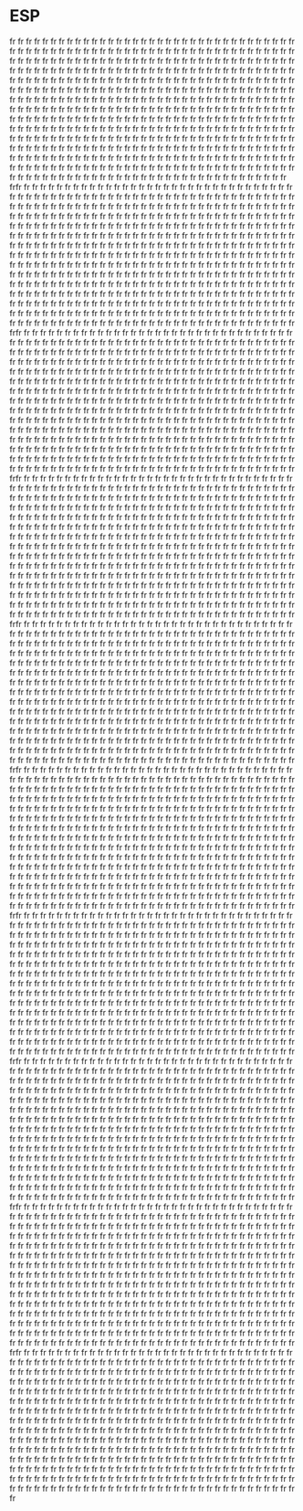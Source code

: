# ESP
fr
fr
fr
fr
fr
fr
fr
fr
fr
fr
fr
fr
fr
fr
fr
fr
fr
fr
fr
fr
fr
fr
fr
fr
fr
fr
fr
fr
fr
fr
fr
fr
fr
fr
fr
fr
fr
fr
fr
fr
fr
fr
fr
fr
fr
fr
fr
fr
fr
fr
fr
fr
fr
fr
fr
fr
fr
fr
fr
fr
fr
fr
fr
fr
fr
fr
fr
fr
fr
fr
fr
fr
fr
fr
fr
fr
fr
fr
fr
fr
fr
fr
fr
fr
fr
fr
fr
fr
fr
fr
fr
fr
fr
fr
fr
fr
fr
fr
fr
fr
fr
fr
fr
fr
fr
fr
fr
fr
fr
fr
fr
fr
fr
fr
fr
fr
fr
fr
fr
fr
fr
fr
fr
fr
fr
fr
fr
fr
fr
fr
fr
fr
fr
fr
fr
fr
fr
fr
fr
fr
fr
fr
fr
fr
fr
fr
fr
fr
fr
fr
fr
fr
fr
fr
fr
fr
fr
fr
fr
fr
fr
fr
fr
fr
fr
fr
fr
fr
fr
fr
fr
fr
fr
fr
fr
fr
fr
fr
fr
fr
fr
fr
fr
fr
fr
fr
fr
fr
fr
fr
fr
fr
fr
fr
fr
fr
fr
fr
fr
fr
fr
fr
fr
fr
fr
fr
fr
fr
fr
fr
fr
fr
fr
fr
fr
fr
fr
fr
fr
fr
fr
fr
fr
fr
fr
fr
fr
fr
fr
fr
fr
fr
fr
fr
fr
fr
fr
fr
fr
fr
fr
fr
fr
fr
fr
fr
fr
fr
fr
fr
fr
fr
fr
fr
fr
fr
fr
fr
fr
fr
fr
fr
fr
fr
fr
fr
fr
fr
fr
fr
fr
fr
fr
fr
fr
fr
fr
fr
fr
fr
fr
fr
fr
fr
fr
fr
fr
fr
fr
fr
fr
fr
fr
fr
fr
fr
fr
fr
fr
fr
fr
fr
fr
fr
fr
fr
fr
fr
fr
fr
fr
fr
fr
fr
fr
fr
fr
fr
fr
fr
fr
fr
fr
fr
fr
fr
fr
fr
fr
fr
fr
fr
fr
fr
fr
fr
fr
fr
fr
fr
fr
fr
fr
fr
fr
fr
fr
fr
fr
fr
fr
fr
fr
fr
fr
fr
fr
fr
fr
fr
fr
fr
fr
fr
fr
fr
fr
fr
fr
fr
fr
fr
fr
fr
fr
fr
fr
fr
fr
fr
fr
fr
fr
fr
fr
fr
fr
fr
fr
fr
fr
fr
fr
fr
fr
fr
fr
fr
fr
fr
fr
fr
fr
fr
fr
fr
fr
fr
fr
fr
fr
fr
fr
fr
fr
fr
fr
fr
fr
fr
fr
fr
fr
fr
fr
fr
fr
fr
fr
fr
fr
fr
fr
fr
fr
fr
fr
fr
fr
fr
fr
fr
fr
fr
fr
fr
fr
fr
fr
fr
fr
fr
fr
fr
fr
fr
fr
fr
fr
fr
fr
fr
fr
fr
fr
fr
fr
fr
fr
fr
fr
fr
fr
fr
fr
fr
fr
fr
fr
fr
fr
fr
fr
fr
fr
fr
fr
fr
fr
fr
fr
fr
fr
fr
fr
fr
fr
fr
fr
fr
fr
fr
fr
fr
fr
fr
fr
fr
fr
fr
fr
fr
fr
fr
fr
fr
fr
fr
fr
fr
fr
fr
fr
fr
frfr
fr
fr
fr
fr
fr
fr
fr
fr
fr
fr
fr
fr
fr
fr
fr
fr
fr
fr
fr
fr
fr
fr
fr
fr
fr
fr
fr
fr
fr
fr
fr
fr
fr
fr
fr
fr
fr
fr
fr
fr
fr
fr
fr
fr
fr
fr
fr
fr
fr
fr
fr
fr
fr
fr
fr
fr
fr
fr
fr
fr
fr
fr
fr
fr
fr
fr
fr
fr
fr
fr
fr
fr
fr
fr
fr
fr
fr
fr
fr
fr
fr
fr
fr
fr
fr
fr
fr
fr
fr
fr
fr
fr
fr
fr
fr
fr
fr
fr
fr
fr
fr
fr
fr
fr
fr
fr
fr
fr
fr
fr
fr
fr
fr
fr
fr
fr
fr
fr
fr
fr
fr
fr
fr
fr
fr
fr
fr
fr
fr
fr
fr
fr
fr
fr
fr
fr
fr
fr
fr
fr
fr
fr
fr
fr
fr
fr
fr
fr
fr
fr
fr
fr
fr
fr
fr
fr
fr
fr
fr
fr
fr
fr
fr
fr
fr
fr
fr
fr
fr
fr
fr
fr
fr
fr
fr
fr
fr
fr
fr
fr
fr
fr
fr
fr
fr
fr
fr
fr
fr
fr
fr
fr
fr
fr
fr
fr
fr
fr
fr
fr
fr
fr
fr
fr
fr
fr
fr
fr
fr
fr
fr
fr
fr
fr
fr
fr
fr
fr
fr
fr
fr
fr
fr
fr
fr
fr
fr
fr
fr
fr
fr
fr
fr
fr
fr
fr
fr
fr
fr
fr
fr
fr
fr
fr
fr
fr
fr
fr
fr
fr
fr
fr
fr
fr
fr
fr
fr
fr
fr
fr
fr
fr
fr
fr
fr
fr
fr
fr
fr
fr
fr
fr
fr
fr
fr
fr
fr
fr
fr
fr
fr
fr
fr
fr
fr
fr
fr
fr
fr
fr
fr
fr
fr
fr
fr
fr
fr
fr
fr
fr
fr
fr
fr
fr
fr
fr
fr
fr
fr
fr
fr
fr
fr
fr
fr
fr
fr
fr
fr
fr
fr
fr
fr
fr
fr
fr
fr
fr
fr
fr
fr
fr
fr
fr
fr
fr
fr
fr
fr
fr
fr
fr
fr
fr
fr
fr
fr
fr
fr
fr
fr
fr
fr
fr
fr
fr
fr
fr
fr
fr
fr
fr
fr
fr
fr
fr
fr
fr
fr
fr
fr
fr
fr
fr
fr
fr
fr
fr
fr
fr
fr
fr
fr
fr
fr
fr
fr
fr
fr
fr
fr
fr
fr
fr
fr
fr
fr
fr
fr
fr
fr
fr
fr
fr
fr
fr
fr
fr
fr
fr
fr
fr
fr
fr
fr
fr
fr
fr
fr
fr
fr
fr
fr
fr
fr
fr
fr
fr
fr
fr
fr
fr
fr
fr
fr
fr
fr
fr
fr
fr
fr
fr
fr
fr
fr
fr
fr
fr
fr
fr
fr
fr
fr
fr
fr
fr
fr
fr
fr
fr
fr
fr
fr
fr
fr
fr
fr
fr
fr
fr
fr
fr
fr
fr
fr
fr
fr
fr
fr
fr
fr
fr
fr
fr
fr
fr
fr
fr
fr
fr
fr
fr
fr
fr
fr
fr
fr
fr
fr
fr
fr
fr
fr
fr
fr
fr
fr
fr
fr
fr
fr
fr
fr
fr
fr
fr
fr
fr
fr
fr
fr
fr
fr
frfr
fr
fr
fr
fr
fr
fr
fr
fr
fr
fr
fr
fr
fr
fr
fr
fr
fr
fr
fr
fr
fr
fr
fr
fr
fr
fr
fr
fr
fr
fr
fr
fr
fr
fr
fr
fr
fr
fr
fr
fr
fr
fr
fr
fr
fr
fr
fr
fr
fr
fr
fr
fr
fr
fr
fr
fr
fr
fr
fr
fr
fr
fr
fr
fr
fr
fr
fr
fr
fr
fr
fr
fr
fr
fr
fr
fr
fr
fr
fr
fr
fr
fr
fr
fr
fr
fr
fr
fr
fr
fr
fr
fr
fr
fr
fr
fr
fr
fr
fr
fr
fr
fr
fr
fr
fr
fr
fr
fr
fr
fr
fr
fr
fr
fr
fr
fr
fr
fr
fr
fr
fr
fr
fr
fr
fr
fr
fr
fr
fr
fr
fr
fr
fr
fr
fr
fr
fr
fr
fr
fr
fr
fr
fr
fr
fr
fr
fr
fr
fr
fr
fr
fr
fr
fr
fr
fr
fr
fr
fr
fr
fr
fr
fr
fr
fr
fr
fr
fr
fr
fr
fr
fr
fr
fr
fr
fr
fr
fr
fr
fr
fr
fr
fr
fr
fr
fr
fr
fr
fr
fr
fr
fr
fr
fr
fr
fr
fr
fr
fr
fr
fr
fr
fr
fr
fr
fr
fr
fr
fr
fr
fr
fr
fr
fr
fr
fr
fr
fr
fr
fr
fr
fr
fr
fr
fr
fr
fr
fr
fr
fr
fr
fr
fr
fr
fr
fr
fr
fr
fr
fr
fr
fr
fr
fr
fr
fr
fr
fr
fr
fr
fr
fr
fr
fr
fr
fr
fr
fr
fr
fr
fr
fr
fr
fr
fr
fr
fr
fr
fr
fr
fr
fr
fr
fr
fr
fr
fr
fr
fr
fr
fr
fr
fr
fr
fr
fr
fr
fr
fr
fr
fr
fr
fr
fr
fr
fr
fr
fr
fr
fr
fr
fr
fr
fr
fr
fr
fr
fr
fr
fr
fr
fr
fr
fr
fr
fr
fr
fr
fr
fr
fr
fr
fr
fr
fr
fr
fr
fr
fr
fr
fr
fr
fr
fr
fr
fr
fr
fr
fr
fr
fr
fr
fr
fr
fr
fr
fr
fr
fr
fr
fr
fr
fr
fr
fr
fr
fr
fr
fr
fr
fr
fr
fr
fr
fr
fr
fr
fr
fr
fr
fr
fr
fr
fr
fr
fr
fr
fr
fr
fr
fr
fr
fr
fr
fr
fr
fr
fr
fr
fr
fr
fr
fr
fr
fr
fr
fr
fr
fr
fr
fr
fr
fr
fr
fr
fr
fr
fr
fr
fr
fr
fr
fr
fr
fr
fr
fr
fr
fr
fr
fr
fr
fr
fr
fr
fr
fr
fr
fr
fr
fr
fr
fr
fr
fr
fr
fr
fr
fr
fr
fr
fr
fr
fr
fr
fr
fr
fr
fr
fr
fr
fr
fr
fr
fr
fr
fr
fr
fr
fr
fr
fr
fr
fr
fr
fr
fr
fr
fr
fr
fr
fr
fr
fr
fr
fr
fr
fr
fr
fr
fr
fr
fr
fr
fr
fr
fr
fr
fr
fr
fr
fr
fr
fr
fr
fr
fr
fr
fr
fr
fr
fr
fr
fr
fr
fr
fr
fr
fr
fr
fr
fr
fr
fr
fr
fr
fr
fr
fr
fr
fr
fr
fr
frfr
fr
fr
fr
fr
fr
fr
fr
fr
fr
fr
fr
fr
fr
fr
fr
fr
fr
fr
fr
fr
fr
fr
fr
fr
fr
fr
fr
fr
fr
fr
fr
fr
fr
fr
fr
fr
fr
fr
fr
fr
fr
fr
fr
fr
fr
fr
fr
fr
fr
fr
fr
fr
fr
fr
fr
fr
fr
fr
fr
fr
fr
fr
fr
fr
fr
fr
fr
fr
fr
fr
fr
fr
fr
fr
fr
fr
fr
fr
fr
fr
fr
fr
fr
fr
fr
fr
fr
fr
fr
fr
fr
fr
fr
fr
fr
fr
fr
fr
fr
fr
fr
fr
fr
fr
fr
fr
fr
fr
fr
fr
fr
fr
fr
fr
fr
fr
fr
fr
fr
fr
fr
fr
fr
fr
fr
fr
fr
fr
fr
fr
fr
fr
fr
fr
fr
fr
fr
fr
fr
fr
fr
fr
fr
fr
fr
fr
fr
fr
fr
fr
fr
fr
fr
fr
fr
fr
fr
fr
fr
fr
fr
fr
fr
fr
fr
fr
fr
fr
fr
fr
fr
fr
fr
fr
fr
fr
fr
fr
fr
fr
fr
fr
fr
fr
fr
fr
fr
fr
fr
fr
fr
fr
fr
fr
fr
fr
fr
fr
fr
fr
fr
fr
fr
fr
fr
fr
fr
fr
fr
fr
fr
fr
fr
fr
fr
fr
fr
fr
fr
fr
fr
fr
fr
fr
fr
fr
fr
fr
fr
fr
fr
fr
fr
fr
fr
fr
fr
fr
fr
fr
fr
fr
fr
fr
fr
fr
fr
fr
fr
fr
fr
fr
fr
fr
fr
fr
fr
fr
fr
fr
fr
fr
fr
fr
fr
fr
fr
fr
fr
fr
fr
fr
fr
fr
fr
fr
fr
fr
fr
fr
fr
fr
fr
fr
fr
fr
fr
fr
fr
fr
fr
fr
fr
fr
fr
fr
fr
fr
fr
fr
fr
fr
fr
fr
fr
fr
fr
fr
fr
fr
fr
fr
fr
fr
fr
fr
fr
fr
fr
fr
fr
fr
fr
fr
fr
fr
fr
fr
fr
fr
fr
fr
fr
fr
fr
fr
fr
fr
fr
fr
fr
fr
fr
fr
fr
fr
fr
fr
fr
fr
fr
fr
fr
fr
fr
fr
fr
fr
fr
fr
fr
fr
fr
fr
fr
fr
fr
fr
fr
fr
fr
fr
fr
fr
fr
fr
fr
fr
fr
fr
fr
fr
fr
fr
fr
fr
fr
fr
fr
fr
fr
fr
fr
fr
fr
fr
fr
fr
fr
fr
fr
fr
fr
fr
fr
fr
fr
fr
fr
fr
fr
fr
fr
fr
fr
fr
fr
fr
fr
fr
fr
fr
fr
fr
fr
fr
fr
fr
fr
fr
fr
fr
fr
fr
fr
fr
fr
fr
fr
fr
fr
fr
fr
fr
fr
fr
fr
fr
fr
fr
fr
fr
fr
fr
fr
fr
fr
fr
fr
fr
fr
fr
fr
fr
fr
fr
fr
fr
fr
fr
fr
fr
fr
fr
fr
fr
fr
fr
fr
fr
fr
fr
fr
fr
fr
fr
fr
fr
fr
fr
fr
fr
fr
fr
fr
fr
fr
fr
fr
fr
fr
fr
fr
fr
fr
fr
fr
fr
fr
fr
fr
fr
fr
fr
fr
fr
fr
fr
fr
fr
fr
fr
fr
frfr
fr
fr
fr
fr
fr
fr
fr
fr
fr
fr
fr
fr
fr
fr
fr
fr
fr
fr
fr
fr
fr
fr
fr
fr
fr
fr
fr
fr
fr
fr
fr
fr
fr
fr
fr
fr
fr
fr
fr
fr
fr
fr
fr
fr
fr
fr
fr
fr
fr
fr
fr
fr
fr
fr
fr
fr
fr
fr
fr
fr
fr
fr
fr
fr
fr
fr
fr
fr
fr
fr
fr
fr
fr
fr
fr
fr
fr
fr
fr
fr
fr
fr
fr
fr
fr
fr
fr
fr
fr
fr
fr
fr
fr
fr
fr
fr
fr
fr
fr
fr
fr
fr
fr
fr
fr
fr
fr
fr
fr
fr
fr
fr
fr
fr
fr
fr
fr
fr
fr
fr
fr
fr
fr
fr
fr
fr
fr
fr
fr
fr
fr
fr
fr
fr
fr
fr
fr
fr
fr
fr
fr
fr
fr
fr
fr
fr
fr
fr
fr
fr
fr
fr
fr
fr
fr
fr
fr
fr
fr
fr
fr
fr
fr
fr
fr
fr
fr
fr
fr
fr
fr
fr
fr
fr
fr
fr
fr
fr
fr
fr
fr
fr
fr
fr
fr
fr
fr
fr
fr
fr
fr
fr
fr
fr
fr
fr
fr
fr
fr
fr
fr
fr
fr
fr
fr
fr
fr
fr
fr
fr
fr
fr
fr
fr
fr
fr
fr
fr
fr
fr
fr
fr
fr
fr
fr
fr
fr
fr
fr
fr
fr
fr
fr
fr
fr
fr
fr
fr
fr
fr
fr
fr
fr
fr
fr
fr
fr
fr
fr
fr
fr
fr
fr
fr
fr
fr
fr
fr
fr
fr
fr
fr
fr
fr
fr
fr
fr
fr
fr
fr
fr
fr
fr
fr
fr
fr
fr
fr
fr
fr
fr
fr
fr
fr
fr
fr
fr
fr
fr
fr
fr
fr
fr
fr
fr
fr
fr
fr
fr
fr
fr
fr
fr
fr
fr
fr
fr
fr
fr
fr
fr
fr
fr
fr
fr
fr
fr
fr
fr
fr
fr
fr
fr
fr
fr
fr
fr
fr
fr
fr
fr
fr
fr
fr
fr
fr
fr
fr
fr
fr
fr
fr
fr
fr
fr
fr
fr
fr
fr
fr
fr
fr
fr
fr
fr
fr
fr
fr
fr
fr
fr
fr
fr
fr
fr
fr
fr
fr
fr
fr
fr
fr
fr
fr
fr
fr
fr
fr
fr
fr
fr
fr
fr
fr
fr
fr
fr
fr
fr
fr
fr
fr
fr
fr
fr
fr
fr
fr
fr
fr
fr
fr
fr
fr
fr
fr
fr
fr
fr
fr
fr
fr
fr
fr
fr
fr
fr
fr
fr
fr
fr
fr
fr
fr
fr
fr
fr
fr
fr
fr
fr
fr
fr
fr
fr
fr
fr
fr
fr
fr
fr
fr
fr
fr
fr
fr
fr
fr
fr
fr
fr
fr
fr
fr
fr
fr
fr
fr
fr
fr
fr
fr
fr
fr
fr
fr
fr
fr
fr
fr
fr
fr
fr
fr
fr
fr
fr
fr
fr
fr
fr
fr
fr
fr
fr
fr
fr
fr
fr
fr
fr
fr
fr
fr
fr
fr
fr
fr
fr
fr
fr
fr
fr
fr
fr
fr
fr
fr
fr
fr
fr
fr
fr
fr
fr
fr
fr
fr
fr
fr
fr
fr
fr
frfr
fr
fr
fr
fr
fr
fr
fr
fr
fr
fr
fr
fr
fr
fr
fr
fr
fr
fr
fr
fr
fr
fr
fr
fr
fr
fr
fr
fr
fr
fr
fr
fr
fr
fr
fr
fr
fr
fr
fr
fr
fr
fr
fr
fr
fr
fr
fr
fr
fr
fr
fr
fr
fr
fr
fr
fr
fr
fr
fr
fr
fr
fr
fr
fr
fr
fr
fr
fr
fr
fr
fr
fr
fr
fr
fr
fr
fr
fr
fr
fr
fr
fr
fr
fr
fr
fr
fr
fr
fr
fr
fr
fr
fr
fr
fr
fr
fr
fr
fr
fr
fr
fr
fr
fr
fr
fr
fr
fr
fr
fr
fr
fr
fr
fr
fr
fr
fr
fr
fr
fr
fr
fr
fr
fr
fr
fr
fr
fr
fr
fr
fr
fr
fr
fr
fr
fr
fr
fr
fr
fr
fr
fr
fr
fr
fr
fr
fr
fr
fr
fr
fr
fr
fr
fr
fr
fr
fr
fr
fr
fr
fr
fr
fr
fr
fr
fr
fr
fr
fr
fr
fr
fr
fr
fr
fr
fr
fr
fr
fr
fr
fr
fr
fr
fr
fr
fr
fr
fr
fr
fr
fr
fr
fr
fr
fr
fr
fr
fr
fr
fr
fr
fr
fr
fr
fr
fr
fr
fr
fr
fr
fr
fr
fr
fr
fr
fr
fr
fr
fr
fr
fr
fr
fr
fr
fr
fr
fr
fr
fr
fr
fr
fr
fr
fr
fr
fr
fr
fr
fr
fr
fr
fr
fr
fr
fr
fr
fr
fr
fr
fr
fr
fr
fr
fr
fr
fr
fr
fr
fr
fr
fr
fr
fr
fr
fr
fr
fr
fr
fr
fr
fr
fr
fr
fr
fr
fr
fr
fr
fr
fr
fr
fr
fr
fr
fr
fr
fr
fr
fr
fr
fr
fr
fr
fr
fr
fr
fr
fr
fr
fr
fr
fr
fr
fr
fr
fr
fr
fr
fr
fr
fr
fr
fr
fr
fr
fr
fr
fr
fr
fr
fr
fr
fr
fr
fr
fr
fr
fr
fr
fr
fr
fr
fr
fr
fr
fr
fr
fr
fr
fr
fr
fr
fr
fr
fr
fr
fr
fr
fr
fr
fr
fr
fr
fr
fr
fr
fr
fr
fr
fr
fr
fr
fr
fr
fr
fr
fr
fr
fr
fr
fr
fr
fr
fr
fr
fr
fr
fr
fr
fr
fr
fr
fr
fr
fr
fr
fr
fr
fr
fr
fr
fr
fr
fr
fr
fr
fr
fr
fr
fr
fr
fr
fr
fr
fr
fr
fr
fr
fr
fr
fr
fr
fr
fr
fr
fr
fr
fr
fr
fr
fr
fr
fr
fr
fr
fr
fr
fr
fr
fr
fr
fr
fr
fr
fr
fr
fr
fr
fr
fr
fr
fr
fr
fr
fr
fr
fr
fr
fr
fr
fr
fr
fr
fr
fr
fr
fr
fr
fr
fr
fr
fr
fr
fr
fr
fr
fr
fr
fr
fr
fr
fr
fr
fr
fr
fr
fr
fr
fr
fr
fr
fr
fr
fr
fr
fr
fr
fr
fr
fr
fr
fr
fr
fr
fr
fr
fr
fr
fr
fr
fr
fr
fr
fr
fr
fr
fr
fr
fr
fr
fr
fr
fr
fr
fr
fr
fr
fr
fr
fr
fr
fr
fr
frfr
fr
fr
fr
fr
fr
fr
fr
fr
fr
fr
fr
fr
fr
fr
fr
fr
fr
fr
fr
fr
fr
fr
fr
fr
fr
fr
fr
fr
fr
fr
fr
fr
fr
fr
fr
fr
fr
fr
fr
fr
fr
fr
fr
fr
fr
fr
fr
fr
fr
fr
fr
fr
fr
fr
fr
fr
fr
fr
fr
fr
fr
fr
fr
fr
fr
fr
fr
fr
fr
fr
fr
fr
fr
fr
fr
fr
fr
fr
fr
fr
fr
fr
fr
fr
fr
fr
fr
fr
fr
fr
fr
fr
fr
fr
fr
fr
fr
fr
fr
fr
fr
fr
fr
fr
fr
fr
fr
fr
fr
fr
fr
fr
fr
fr
fr
fr
fr
fr
fr
fr
fr
fr
fr
fr
fr
fr
fr
fr
fr
fr
fr
fr
fr
fr
fr
fr
fr
fr
fr
fr
fr
fr
fr
fr
fr
fr
fr
fr
fr
fr
fr
fr
fr
fr
fr
fr
fr
fr
fr
fr
fr
fr
fr
fr
fr
fr
fr
fr
fr
fr
fr
fr
fr
fr
fr
fr
fr
fr
fr
fr
fr
fr
fr
fr
fr
fr
fr
fr
fr
fr
fr
fr
fr
fr
fr
fr
fr
fr
fr
fr
fr
fr
fr
fr
fr
fr
fr
fr
fr
fr
fr
fr
fr
fr
fr
fr
fr
fr
fr
fr
fr
fr
fr
fr
fr
fr
fr
fr
fr
fr
fr
fr
fr
fr
fr
fr
fr
fr
fr
fr
fr
fr
fr
fr
fr
fr
fr
fr
fr
fr
fr
fr
fr
fr
fr
fr
fr
fr
fr
fr
fr
fr
fr
fr
fr
fr
fr
fr
fr
fr
fr
fr
fr
fr
fr
fr
fr
fr
fr
fr
fr
fr
fr
fr
fr
fr
fr
fr
fr
fr
fr
fr
fr
fr
fr
fr
fr
fr
fr
fr
fr
fr
fr
fr
fr
fr
fr
fr
fr
fr
fr
fr
fr
fr
fr
fr
fr
fr
fr
fr
fr
fr
fr
fr
fr
fr
fr
fr
fr
fr
fr
fr
fr
fr
fr
fr
fr
fr
fr
fr
fr
fr
fr
fr
fr
fr
fr
fr
fr
fr
fr
fr
fr
fr
fr
fr
fr
fr
fr
fr
fr
fr
fr
fr
fr
fr
fr
fr
fr
fr
fr
fr
fr
fr
fr
fr
fr
fr
fr
fr
fr
fr
fr
fr
fr
fr
fr
fr
fr
fr
fr
fr
fr
fr
fr
fr
fr
fr
fr
fr
fr
fr
fr
fr
fr
fr
fr
fr
fr
fr
fr
fr
fr
fr
fr
fr
fr
fr
fr
fr
fr
fr
fr
fr
fr
fr
fr
fr
fr
fr
fr
fr
fr
fr
fr
fr
fr
fr
fr
fr
fr
fr
fr
fr
fr
fr
fr
fr
fr
fr
fr
fr
fr
fr
fr
fr
fr
fr
fr
fr
fr
fr
fr
fr
fr
fr
fr
fr
fr
fr
fr
fr
fr
fr
fr
fr
fr
fr
fr
fr
fr
fr
fr
fr
fr
fr
fr
fr
fr
fr
fr
fr
fr
fr
fr
fr
fr
fr
fr
fr
fr
fr
fr
fr
fr
fr
fr
fr
fr
fr
fr
fr
fr
fr
fr
fr
fr
fr
fr
fr
fr
fr
fr
frfr
fr
fr
fr
fr
fr
fr
fr
fr
fr
fr
fr
fr
fr
fr
fr
fr
fr
fr
fr
fr
fr
fr
fr
fr
fr
fr
fr
fr
fr
fr
fr
fr
fr
fr
fr
fr
fr
fr
fr
fr
fr
fr
fr
fr
fr
fr
fr
fr
fr
fr
fr
fr
fr
fr
fr
fr
fr
fr
fr
fr
fr
fr
fr
fr
fr
fr
fr
fr
fr
fr
fr
fr
fr
fr
fr
fr
fr
fr
fr
fr
fr
fr
fr
fr
fr
fr
fr
fr
fr
fr
fr
fr
fr
fr
fr
fr
fr
fr
fr
fr
fr
fr
fr
fr
fr
fr
fr
fr
fr
fr
fr
fr
fr
fr
fr
fr
fr
fr
fr
fr
fr
fr
fr
fr
fr
fr
fr
fr
fr
fr
fr
fr
fr
fr
fr
fr
fr
fr
fr
fr
fr
fr
fr
fr
fr
fr
fr
fr
fr
fr
fr
fr
fr
fr
fr
fr
fr
fr
fr
fr
fr
fr
fr
fr
fr
fr
fr
fr
fr
fr
fr
fr
fr
fr
fr
fr
fr
fr
fr
fr
fr
fr
fr
fr
fr
fr
fr
fr
fr
fr
fr
fr
fr
fr
fr
fr
fr
fr
fr
fr
fr
fr
fr
fr
fr
fr
fr
fr
fr
fr
fr
fr
fr
fr
fr
fr
fr
fr
fr
fr
fr
fr
fr
fr
fr
fr
fr
fr
fr
fr
fr
fr
fr
fr
fr
fr
fr
fr
fr
fr
fr
fr
fr
fr
fr
fr
fr
fr
fr
fr
fr
fr
fr
fr
fr
fr
fr
fr
fr
fr
fr
fr
fr
fr
fr
fr
fr
fr
fr
fr
fr
fr
fr
fr
fr
fr
fr
fr
fr
fr
fr
fr
fr
fr
fr
fr
fr
fr
fr
fr
fr
fr
fr
fr
fr
fr
fr
fr
fr
fr
fr
fr
fr
fr
fr
fr
fr
fr
fr
fr
fr
fr
fr
fr
fr
fr
fr
fr
fr
fr
fr
fr
fr
fr
fr
fr
fr
fr
fr
fr
fr
fr
fr
fr
fr
fr
fr
fr
fr
fr
fr
fr
fr
fr
fr
fr
fr
fr
fr
fr
fr
fr
fr
fr
fr
fr
fr
fr
fr
fr
fr
fr
fr
fr
fr
fr
fr
fr
fr
fr
fr
fr
fr
fr
fr
fr
fr
fr
fr
fr
fr
fr
fr
fr
fr
fr
fr
fr
fr
fr
fr
fr
fr
fr
fr
fr
fr
fr
fr
fr
fr
fr
fr
fr
fr
fr
fr
fr
fr
fr
fr
fr
fr
fr
fr
fr
fr
fr
fr
fr
fr
fr
fr
fr
fr
fr
fr
fr
fr
fr
fr
fr
fr
fr
fr
fr
fr
fr
fr
fr
fr
fr
fr
fr
fr
fr
fr
fr
fr
fr
fr
fr
fr
fr
fr
fr
fr
fr
fr
fr
fr
fr
fr
fr
fr
fr
fr
fr
fr
fr
fr
fr
fr
fr
fr
fr
fr
fr
fr
fr
fr
fr
fr
fr
fr
fr
fr
fr
fr
fr
fr
fr
fr
fr
fr
fr
fr
fr
fr
fr
fr
fr
fr
fr
fr
fr
fr
fr
fr
fr
fr
fr
fr
fr
fr
fr
fr
fr
fr
fr
fr
fr
fr
frfr
fr
fr
fr
fr
fr
fr
fr
fr
fr
fr
fr
fr
fr
fr
fr
fr
fr
fr
fr
fr
fr
fr
fr
fr
fr
fr
fr
fr
fr
fr
fr
fr
fr
fr
fr
fr
fr
fr
fr
fr
fr
fr
fr
fr
fr
fr
fr
fr
fr
fr
fr
fr
fr
fr
fr
fr
fr
fr
fr
fr
fr
fr
fr
fr
fr
fr
fr
fr
fr
fr
fr
fr
fr
fr
fr
fr
fr
fr
fr
fr
fr
fr
fr
fr
fr
fr
fr
fr
fr
fr
fr
fr
fr
fr
fr
fr
fr
fr
fr
fr
fr
fr
fr
fr
fr
fr
fr
fr
fr
fr
fr
fr
fr
fr
fr
fr
fr
fr
fr
fr
fr
fr
fr
fr
fr
fr
fr
fr
fr
fr
fr
fr
fr
fr
fr
fr
fr
fr
fr
fr
fr
fr
fr
fr
fr
fr
fr
fr
fr
fr
fr
fr
fr
fr
fr
fr
fr
fr
fr
fr
fr
fr
fr
fr
fr
fr
fr
fr
fr
fr
fr
fr
fr
fr
fr
fr
fr
fr
fr
fr
fr
fr
fr
fr
fr
fr
fr
fr
fr
fr
fr
fr
fr
fr
fr
fr
fr
fr
fr
fr
fr
fr
fr
fr
fr
fr
fr
fr
fr
fr
fr
fr
fr
fr
fr
fr
fr
fr
fr
fr
fr
fr
fr
fr
fr
fr
fr
fr
fr
fr
fr
fr
fr
fr
fr
fr
fr
fr
fr
fr
fr
fr
fr
fr
fr
fr
fr
fr
fr
fr
fr
fr
fr
fr
fr
fr
fr
fr
fr
fr
fr
fr
fr
fr
fr
fr
fr
fr
fr
fr
fr
fr
fr
fr
fr
fr
fr
fr
fr
fr
fr
fr
fr
fr
fr
fr
fr
fr
fr
fr
fr
fr
fr
fr
fr
fr
fr
fr
fr
fr
fr
fr
fr
fr
fr
fr
fr
fr
fr
fr
fr
fr
fr
fr
fr
fr
fr
fr
fr
fr
fr
fr
fr
fr
fr
fr
fr
fr
fr
fr
fr
fr
fr
fr
fr
fr
fr
fr
fr
fr
fr
fr
fr
fr
fr
fr
fr
fr
fr
fr
fr
fr
fr
fr
fr
fr
fr
fr
fr
fr
fr
fr
fr
fr
fr
fr
fr
fr
fr
fr
fr
fr
fr
fr
fr
fr
fr
fr
fr
fr
fr
fr
fr
fr
fr
fr
fr
fr
fr
fr
fr
fr
fr
fr
fr
fr
fr
fr
fr
fr
fr
fr
fr
fr
fr
fr
fr
fr
fr
fr
fr
fr
fr
fr
fr
fr
fr
fr
fr
fr
fr
fr
fr
fr
fr
fr
fr
fr
fr
fr
fr
fr
fr
fr
fr
fr
fr
fr
fr
fr
fr
fr
fr
fr
fr
fr
fr
fr
fr
fr
fr
fr
fr
fr
fr
fr
fr
fr
fr
fr
fr
fr
fr
fr
fr
fr
fr
fr
fr
fr
fr
fr
fr
fr
fr
fr
fr
fr
fr
fr
fr
fr
fr
fr
fr
fr
fr
fr
fr
fr
fr
fr
fr
fr
fr
fr
fr
fr
fr
fr
fr
fr
fr
fr
fr
fr
fr
fr
fr
fr
fr
fr
fr
fr
fr
fr
fr
fr
fr
fr
fr
fr
fr
frfr
fr
fr
fr
fr
fr
fr
fr
fr
fr
fr
fr
fr
fr
fr
fr
fr
fr
fr
fr
fr
fr
fr
fr
fr
fr
fr
fr
fr
fr
fr
fr
fr
fr
fr
fr
fr
fr
fr
fr
fr
fr
fr
fr
fr
fr
fr
fr
fr
fr
fr
fr
fr
fr
fr
fr
fr
fr
fr
fr
fr
fr
fr
fr
fr
fr
fr
fr
fr
fr
fr
fr
fr
fr
fr
fr
fr
fr
fr
fr
fr
fr
fr
fr
fr
fr
fr
fr
fr
fr
fr
fr
fr
fr
fr
fr
fr
fr
fr
fr
fr
fr
fr
fr
fr
fr
fr
fr
fr
fr
fr
fr
fr
fr
fr
fr
fr
fr
fr
fr
fr
fr
fr
fr
fr
fr
fr
fr
fr
fr
fr
fr
fr
fr
fr
fr
fr
fr
fr
fr
fr
fr
fr
fr
fr
fr
fr
fr
fr
fr
fr
fr
fr
fr
fr
fr
fr
fr
fr
fr
fr
fr
fr
fr
fr
fr
fr
fr
fr
fr
fr
fr
fr
fr
fr
fr
fr
fr
fr
fr
fr
fr
fr
fr
fr
fr
fr
fr
fr
fr
fr
fr
fr
fr
fr
fr
fr
fr
fr
fr
fr
fr
fr
fr
fr
fr
fr
fr
fr
fr
fr
fr
fr
fr
fr
fr
fr
fr
fr
fr
fr
fr
fr
fr
fr
fr
fr
fr
fr
fr
fr
fr
fr
fr
fr
fr
fr
fr
fr
fr
fr
fr
fr
fr
fr
fr
fr
fr
fr
fr
fr
fr
fr
fr
fr
fr
fr
fr
fr
fr
fr
fr
fr
fr
fr
fr
fr
fr
fr
fr
fr
fr
fr
fr
fr
fr
fr
fr
fr
fr
fr
fr
fr
fr
fr
fr
fr
fr
fr
fr
fr
fr
fr
fr
fr
fr
fr
fr
fr
fr
fr
fr
fr
fr
fr
fr
fr
fr
fr
fr
fr
fr
fr
fr
fr
fr
fr
fr
fr
fr
fr
fr
fr
fr
fr
fr
fr
fr
fr
fr
fr
fr
fr
fr
fr
fr
fr
fr
fr
fr
fr
fr
fr
fr
fr
fr
fr
fr
fr
fr
fr
fr
fr
fr
fr
fr
fr
fr
fr
fr
fr
fr
fr
fr
fr
fr
fr
fr
fr
fr
fr
fr
fr
fr
fr
fr
fr
fr
fr
fr
fr
fr
fr
fr
fr
fr
fr
fr
fr
fr
fr
fr
fr
fr
fr
fr
fr
fr
fr
fr
fr
fr
fr
fr
fr
fr
fr
fr
fr
fr
fr
fr
fr
fr
fr
fr
fr
fr
fr
fr
fr
fr
fr
fr
fr
fr
fr
fr
fr
fr
fr
fr
fr
fr
fr
fr
fr
fr
fr
fr
fr
fr
fr
fr
fr
fr
fr
fr
fr
fr
fr
fr
fr
fr
fr
fr
fr
fr
fr
fr
fr
fr
fr
fr
fr
fr
fr
fr
fr
fr
fr
fr
fr
fr
fr
fr
fr
fr
fr
fr
fr
fr
fr
fr
fr
fr
fr
fr
fr
fr
fr
fr
fr
fr
fr
fr
fr
fr
fr
fr
fr
fr
fr
fr
fr
fr
fr
fr
fr
fr
fr
fr
fr
fr
fr
fr
fr
fr
fr
fr
fr
fr
fr
fr
fr
